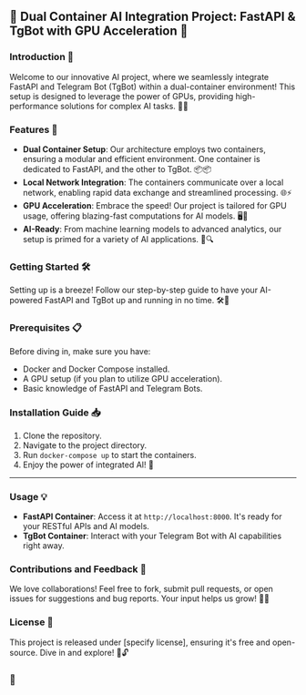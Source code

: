 ## 🌟 Dual Container AI Integration Project: FastAPI & TgBot with GPU Acceleration 🌟

### Introduction 🚀
Welcome to our innovative AI project, where we seamlessly integrate FastAPI and Telegram Bot (TgBot) within a dual-container environment! This setup is designed to leverage the power of GPUs, providing high-performance solutions for complex AI tasks. 🤖✨

### Features 🌈
- **Dual Container Setup**: Our architecture employs two containers, ensuring a modular and efficient environment. One container is dedicated to FastAPI, and the other to TgBot. 📦📦
- **Local Network Integration**: The containers communicate over a local network, enabling rapid data exchange and streamlined processing. 🌐⚡
- **GPU Acceleration**: Embrace the speed! Our project is tailored for GPU usage, offering blazing-fast computations for AI models. 🖥️🚀
- **AI-Ready**: From machine learning models to advanced analytics, our setup is primed for a variety of AI applications. 🧠🔍

### Getting Started 🛠️
Setting up is a breeze! Follow our step-by-step guide to have your AI-powered FastAPI and TgBot up and running in no time. 🛠️💨

### Prerequisites 📋
Before diving in, make sure you have:
- Docker and Docker Compose installed.
- A GPU setup (if you plan to utilize GPU acceleration).
- Basic knowledge of FastAPI and Telegram Bots.

### Installation Guide 📥
1. Clone the repository.
2. Navigate to the project directory.
3. Run `docker-compose up` to start the containers.
4. Enjoy the power of integrated AI! 🎉

---

### Usage 💡
- **FastAPI Container**: Access it at `http://localhost:8000`. It's ready for your RESTful APIs and AI models.
- **TgBot Container**: Interact with your Telegram Bot with AI capabilities right away.

### Contributions and Feedback 🤝
We love collaborations! Feel free to fork, submit pull requests, or open issues for suggestions and bug reports. Your input helps us grow! 🌱💬

### License 📄
This project is released under [specify license], ensuring it's free and open-source. Dive in and explore! 📖🔓

###  🚀




